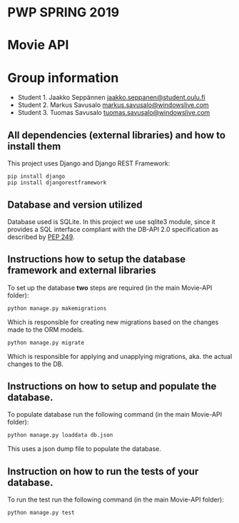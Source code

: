 # PWP SPRING 2019
# Movie API
# Group information
* Student 1. Jaakko Seppännen jaakko.seppanen@student.oulu.fi
* Student 2. Markus Savusalo markus.savusalo@windowslive.com
* Student 3. Tuomas Savusalo tuomas.savusalo@windowslive.com


## All dependencies (external libraries) and how to install them
This project uses Django and Django REST Framework:
```
pip install django
pip install djangorestframework
```

## Database and version utilized
Database used is SQLite. In this project we use sqlite3 module, since it provides a SQL interface compliant with the DB-API 2.0 specification as described by [PEP 249](https://www.python.org/dev/peps/pep-0249/).
## Instructions how to setup the database framework and external libraries
To set up the database **two** steps are required (in the main Movie-API folder):
```python
python manage.py makemigrations
```
Which is responsible for creating new migrations based on the changes made to the ORM models.
```python
python manage.py migrate
```
Which is responsible for applying and unapplying migrations, aka. the actual changes to the DB.
## Instructions on how to setup and populate the database.
To populate database run the following command (in the main Movie-API folder):
```python
python manage.py loaddata db.json
```
This uses a json dump file to populate the database.
## Instruction on how to run the tests of your database.
To run the test run the following command (in the main Movie-API folder):
```python
python manage.py test
```
